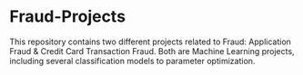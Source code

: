 # Fraud-Projects

This repository contains two different projects related to Fraud: Application Fraud & Credit Card Transaction Fraud. Both are Machine Learning projects, including several classification models to parameter optimization.
